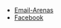 * [Email-Arenas](https://deim.urv.cat/~alexandre.arenas/data/welcome.htm)
* [Facebook](https://snap.stanford.edu/data/ego-Facebook.html)